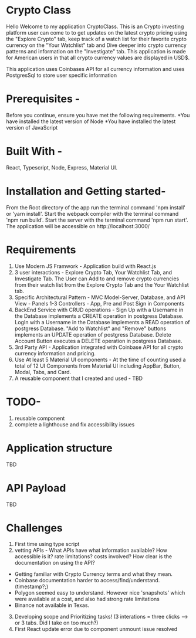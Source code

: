 # Crypto Class
 Hello Welcome to my application CryptoClass. This is an Crypto investing platform user can come to to get updates on the latest crypto pricing using the "Explore Crypto" tab, keep track of a watch list for their favorite crypto currency on the "Your Watchlist" tab and Dive deeper into crypto currency patterns and information on the "Investigate" tab. This application is made for American users in that all crypto currency values are displayed in USD$.

This application uses Coinbases API for all currency information and uses PostgresSql to store user specific information


# Prerequisites -
Before you continue, ensure you have met the following requirements. *You have installed the latest version of Node *You have installed the latest version of JavaScript

# Built With -
React, Typescript, Node, Express, Material UI.

# Installation and Getting started-
From the Root directory of the app run the terminal command 'npm install' or 'yarn install'.
Start the webpack compiler with the terminal command 'npm run build'.
Start the server with the terminal command 'npm run start'.
The application will be accessible on http://localhost:3000/

# Requirements
1) Use Modern JS Framwork -
  Application build with React.js
2) 3 user interactions -
  Explore Crypto Tab, Your Watchlist Tab, and Investigate Tab. The User can Add to and remove crypto currencies from their watch list from the Explore Crypto Tab and the Your Watchlist tab.
3) Specific Architectural Pattern - MVC
  Model-Server, Database, and API
  View - Panels 1-3
  Controllers - App, Pre and Post Sign in Components
4) BackEnd Service with CRUD operations -
  Sign Up with a Username in the Database implements a CREATE operation in postgress Database.
  LogIn with a Username in the Database implements a READ operation of postgress Database.
  "Add to Watchlist" and "Remove" buttons implements an UPDATE operation of postgress Database.
  Delete Account Button executes a  DELETE operation in postgress Database.
5) 3rd Party API -
  Application integrated with Coinbase API for all crypto currency information and pricing.
6) Use At least 5 Material UI components -
  At the time of counting used a total of 12 UI Components from Material UI including AppBar, Button, Modal, Tabs, and Card.
7) A reusable component that I created and used -
  TBD

# TODO-
1) reusable component
2) complete a lighthouse and fix accessibility issues

# Application structure
TBD

# API Payload
TBD

# Challenges
1) First time using type script
2) vetting APIs - What APIs have what information available? How accessible is it? rate limitations? costs involved? How clear is the documentation on using the API?
  - Getting familiar with Crypto Currency terms and what they mean.
  - Coinbase documentation harder to access/find/understand. (timestamp?;)
  - Polygon seemed easy to understand. However nice 'snapshots' which were available at a cost, and also had strong rate limitations
  - Binance not available in Texas.
3) Developing scope and Prioritizing tasks! (3 interations = three clicks --> or 3 tabs. Did I take on too much?)
4) First React update error due to component unmount issue resolved
